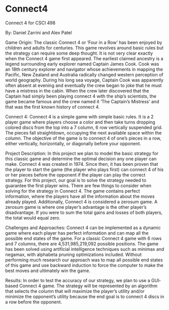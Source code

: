 # Connect4
Connect 4 for CSCI 498

By: Daniel Zarrini and Alex Patel

Game Origin: The classic Connect 4 or ‘Four in a Row’ has been enjoyed by children and adults for centuries. This game revolves around basic rules but the strategy can require some deep thought. It is not very clear exactly when the Connect 4 game first appeared. The earliest claimed ancestry is a legend surrounding early explorer named Captain James Cook. Cook was an 18th century explorer and navigator whose achievements in mapping the Pacific, New Zealand and Australia radically changed western perception of world geography. During his long sea voyage, Captain Cook was apparently often absent at evening and eventually the crew began to joke that he must have a mistress in the cabin. When the crew later discovered that the Captain had simply been playing connect 4 with the ship’s scientists, the game became famous and the crew named it ‘The Captain’s Mistress’ and that was the first known history of connect 4. 

Connect 4: Connect 4 is a simple game with simple basic rules. It is a 2 player game where players choose a color and then take turns dropping colored discs from the top into a 7 column, 6 row vertically suspended grid. The pieces fall straight­down, occupying the next available space within the column. The objective of the game is to connect 4 of one’s pieces in a row, either vertically, horizontally, or diagonally before your opponent. 

Project Description: In this project we plan to model the basic strategy for this classic game and determine the optimal decision any one player can make. Connect 4 was created in 1974. Since then, it has been proven that the player to start the game (the player who plays first) can connect 4 of his or her pieces before the opponent if the player can play the correct strategy. For this project, our goal is to solve the strategy needed to guarantee the first player wins. There are few things to consider when solving for the strategy in Connect 4. The game contains perfect information, where the players have all the information about the moves already played. Additionally, Connect 4 is considered a zero­sum game. A zero­sum game is where one player’s advantage is the other player’s disadvantage. If you were to sum the total gains and losses of both players, the total would equal zero. 

Challenges and Approaches: Connect 4 can be implemented as a dynamic game where each player has perfect information and can map all the possible end states of the game. For a classic Connect 4 game with 6 rows and 7 columns, there are 4,531,985,219,092 possible positions. The game has been solved using artificial intelligence techniques such as minimax and negamax, with alpha­beta pruning optimizations included. Without performing much research our approach was to map all possible
end states of this game and use backward induction to force the computer to make the best moves and ultimately win the game. 

Results: In order to test the accuracy of our strategy, we plan to use a GUI­based Connect 4 game. The strategy will be represented by an algorithm that selects the column that will maximize the player’s utility and/or minimize the opponent’s utility because the end goal is to connect 4 discs in a row before the opponent. 


